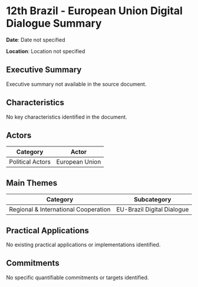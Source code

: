 # 12th Brazil - European Union Digital Dialogue Summary

**Date**: Date not specified

**Location**: Location not specified

## Executive Summary

Executive summary not available in the source document.

## Characteristics

No key characteristics identified in the document.

## Actors

| Category | Actor |
| --- | --- |
| Political Actors | European Union |

## Main Themes

| Category | Subcategory |
| --- | --- |
| Regional & International Cooperation | EU-Brazil Digital Dialogue |

## Practical Applications

No existing practical applications or implementations identified.

## Commitments

No specific quantifiable commitments or targets identified.